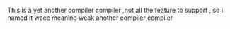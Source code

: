 This is a yet another compiler compiler ,not all the feature to support , so i named it wacc meaning weak another compiler compiler